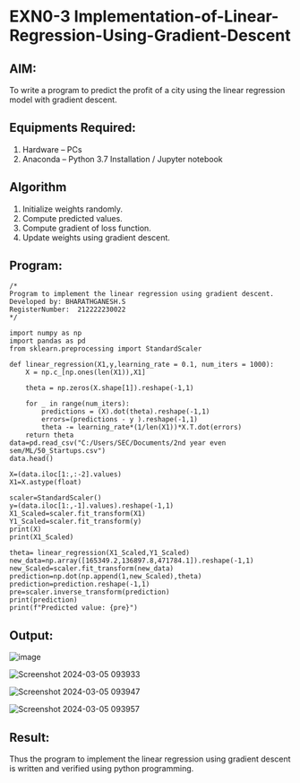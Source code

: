 # EXN0-3 Implementation-of-Linear-Regression-Using-Gradient-Descent

## AIM:
To write a program to predict the profit of a city using the linear regression model with gradient descent.

## Equipments Required:
1. Hardware – PCs
2. Anaconda – Python 3.7 Installation / Jupyter notebook

## Algorithm
1. Initialize weights randomly.
2. Compute predicted values.
3. Compute gradient of loss function.
4. Update weights using gradient descent.

## Program:
```
/*
Program to implement the linear regression using gradient descent.
Developed by: BHARATHGANESH.S
RegisterNumber:  212222230022
*/
```
```
import numpy as np
import pandas as pd
from sklearn.preprocessing import StandardScaler

def linear_regression(X1,y,learning_rate = 0.1, num_iters = 1000):
    X = np.c_[np.ones(len(X1)),X1]
    
    theta = np.zeros(X.shape[1]).reshape(-1,1)
    
    for _ in range(num_iters):
        predictions = (X).dot(theta).reshape(-1,1)
        errors=(predictions - y ).reshape(-1,1)
        theta -= learning_rate*(1/len(X1))*X.T.dot(errors)
    return theta
data=pd.read_csv("C:/Users/SEC/Documents/2nd year even sem/ML/50_Startups.csv")
data.head()

X=(data.iloc[1:,:-2].values)
X1=X.astype(float)

scaler=StandardScaler()
y=(data.iloc[1:,-1].values).reshape(-1,1)
X1_Scaled=scaler.fit_transform(X1)
Y1_Scaled=scaler.fit_transform(y)
print(X)
print(X1_Scaled)

theta= linear_regression(X1_Scaled,Y1_Scaled)
new_data=np.array([165349.2,136897.8,471784.1]).reshape(-1,1)
new_Scaled=scaler.fit_transform(new_data)
prediction=np.dot(np.append(1,new_Scaled),theta)
prediction=prediction.reshape(-1,1)
pre=scaler.inverse_transform(prediction)
print(prediction)
print(f"Predicted value: {pre}")
```
## Output:
![image](https://github.com/bharathganeshsivasankaran/Implementation-of-Linear-Regression-Using-Gradient-Descent/assets/119478098/5dae8548-0bae-451b-8a0a-7fe08917b5e2)

![Screenshot 2024-03-05 093933](https://github.com/bharathganeshsivasankaran/Implementation-of-Linear-Regression-Using-Gradient-Descent/assets/119478098/e6a462e4-056f-438c-906f-c71e58a981b5)

![Screenshot 2024-03-05 093947](https://github.com/bharathganeshsivasankaran/Implementation-of-Linear-Regression-Using-Gradient-Descent/assets/119478098/b7123630-e23f-421f-a3c8-4b9f608b2603)

![Screenshot 2024-03-05 093957](https://github.com/bharathganeshsivasankaran/Implementation-of-Linear-Regression-Using-Gradient-Descent/assets/119478098/67a4aecf-838d-40d4-b7b5-c407670f6f2e)

## Result:
Thus the program to implement the linear regression using gradient descent is written and verified using python programming.
